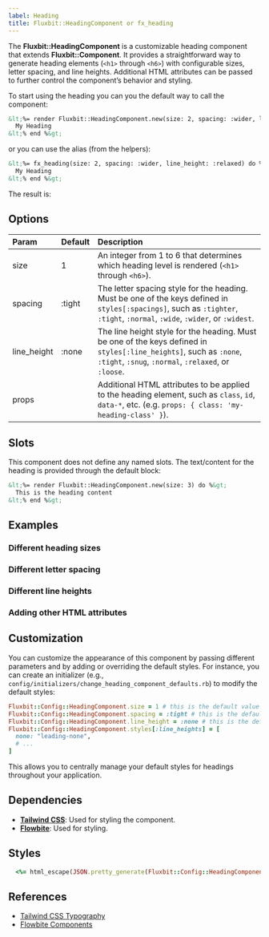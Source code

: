 ```yaml
---
label: Heading
title: Fluxbit::HeadingComponent or fx_heading
---
```


The **Fluxbit::HeadingComponent** is a customizable heading component that extends **Fluxbit::Component**. 
It provides a straightforward way to generate heading elements (`<h1>` through `<h6>`) with configurable sizes, 
letter spacing, and line heights. Additional HTML attributes can be passed to further control the component’s 
behavior and styling.

To start using the heading you can you the default way to call the component:

```html
&lt;%= render Fluxbit::HeadingComponent.new(size: 2, spacing: :wider, line_height: :relaxed) do %&gt;
  My Heading
&lt;% end %&gt;
```

or you can use the alias (from the helpers):

```html
&lt;%= fx_heading(size: 2, spacing: :wider, line_height: :relaxed) do %&gt;
  My Heading
&lt;% end %&gt;
```
The result is:

<lookbook-embed app="/lookbook/" preview="Fluxbit::Typography::HeadingComponentPreview" scenario="default" panels="params,source"></lookbook-embed>

## Options

| Param       | Default | Description
|:----------- |:------- |:-----------
| size        | 1       | An integer from 1 to 6 that determines which heading level is rendered (`<h1>` through `<h6>`).
| spacing     | :tight  | The letter spacing style for the heading. Must be one of the keys defined in `styles[:spacings]`, such as `:tighter`, `:tight`, `:normal`, `:wide`, `:wider`, or `:widest`.
| line_height | :none   | The line height style for the heading. Must be one of the keys defined in `styles[:line_heights]`, such as `:none`, `:tight`, `:snug`, `:normal`, `:relaxed`, or `:loose`.
| props       |         | Additional HTML attributes to be applied to the heading element, such as `class`, `id`, `data-*`, etc. (e.g. `props: { class: 'my-heading-class' }`).

## Slots

This component does not define any named slots. The text/content for the heading is provided through the default block:

```html
&lt;%= render Fluxbit::HeadingComponent.new(size: 3) do %&gt;
  This is the heading content
&lt;% end %&gt;
```

## Examples

### Different heading sizes

<lookbook-embed app="/lookbook/" preview="Fluxbit::Typography::HeadingComponentPreview" scenario="heading_sizes" panels="source"></lookbook-embed>

### Different letter spacing

<lookbook-embed app="/lookbook/" preview="Fluxbit::Typography::HeadingComponentPreview" scenario="heading_spacing" panels="source"></lookbook-embed>

### Different line heights

<lookbook-embed app="/lookbook/" preview="Fluxbit::Typography::HeadingComponentPreview" scenario="heading_line_height" panels="source"></lookbook-embed>

### Adding other HTML attributes

<lookbook-embed app="/lookbook/" preview="Fluxbit::Typography::HeadingComponentPreview" scenario="adding_other_attributes" panels="source"></lookbook-embed>

## Customization

You can customize the appearance of this component by passing different parameters and by adding or overriding 
the default styles. For instance, you can create an initializer (e.g., `config/initializers/change_heading_component_defaults.rb`) 
to modify the default styles:

```ruby
Fluxbit::Config::HeadingComponent.size = 1 # this is the default value
Fluxbit::Config::HeadingComponent.spacing = :tight # this is the default value
Fluxbit::Config::HeadingComponent.line_height = :none # this is the default value
Fluxbit::Config::HeadingComponent.styles[:line_heights] = [
  none: "leading-none",
  # ...
]
```

This allows you to centrally manage your default styles for headings throughout your application.

## Dependencies

- [**Tailwind CSS**](https://tailwindcss.com/): Used for styling the component.
- [**Flowbite**](https://flowbite.com/): Used for styling.

## Styles

```ruby
  <%= html_escape(JSON.pretty_generate(Fluxbit::Config::HeadingComponent.styles)) %>
```

## References

- [Tailwind CSS Typography](https://tailwindcss.com/docs/typography-plugin)
- [Flowbite Components](https://flowbite.com/docs/typography/headings/)